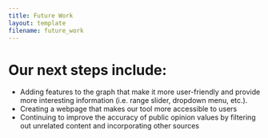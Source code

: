 ```yaml
---
title: Future Work
layout: template
filename: future_work
---
```


# Our next steps include:
- Adding  features to the graph that make it more user-friendly and provide more interesting information (i.e. range slider, dropdown menu, etc.).
- Creating a webpage that makes our tool more accessible to users
- Continuing to improve the accuracy of public opinion values by filtering out unrelated content and incorporating other sources

